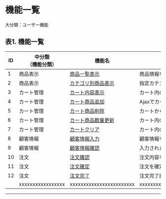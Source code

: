 # 機能一覧

大分類：ユーザー機能

## 表1. 機能一覧

|ID|中分類<br>（機能分類）|機能名|内容|コントローラ|メソッド|画面入力|画面照会|
|---|---|---|---|---|---|---|---|
|1|商品表示|[商品一覧表示](function-specifications/productList.md)|商品情報を一覧表示し、カートに追加できる機能|UserProductController|productList|/|/products|
|2|商品表示|[カテゴリ別商品表示](function-specifications/productListByCategory.md)|指定カテゴリの商品を一覧表示する機能|UserProductController|productListByCategory|/products/category/{category}|/products/category/{category}|
|3|カート管理|[カート内容表示](function-specifications/cart.md)|カート内の商品一覧と合計金額を表示する機能|UserCartController|cart|/cart|/cart|
|4|カート管理|[カート商品追加](function-specifications/addToCart.md)|Ajaxでカートに商品を追加する機能|UserCartController|addToCart|/cart/add||
|5|カート管理|[カート商品削除](function-specifications/removeFromCart.md)|カートから商品を削除する機能|UserCartController|removeFromCart|/cart/remove||
|6|カート管理|[カート商品数量更新](function-specifications/updateCartItemQuantity.md)|カート内の商品数量を更新する機能|UserCartController|updateCartItemQuantity|/cart/update||
|7|カート管理|[カートクリア](function-specifications/clearCart.md)|カート内の全商品を削除する機能|UserCartController|clearCart|/cart/clear||
|8|顧客情報|[顧客情報入力](function-specifications/customerInput.md)|顧客情報を入力する機能|UserCustomerController|customerInput|/customer/input|/customer/input|
|9|顧客情報|[顧客情報確認](function-specifications/customerConfirm.md)|入力された顧客情報を確認する機能|UserCustomerController|customerConfirm|/customer/confirm|/customer/confirm|
|10|注文|[注文確認](function-specifications/checkout.md)|注文内容を確認する機能|UserOrderController|checkout|/order/checkout|/order/checkout|
|11|注文|[注文確定](function-specifications/placeOrder.md)|注文を確定し、データベースに保存する機能|UserOrderController|placeOrder|/order/place||
|12|注文|[注文完了](function-specifications/orderComplete.md)|注文完了画面を表示する機能|UserOrderController|orderComplete|/order/complete|/order/complete|
|  |xxxxxxxxxxxxxxxxx|xxxxxxxxxxxxxxxxxxxxxxxx|xxxxxxxxxxxxxxxxxxxxxxxxxxxxxxxxxxxxxxxxxx|||||


----